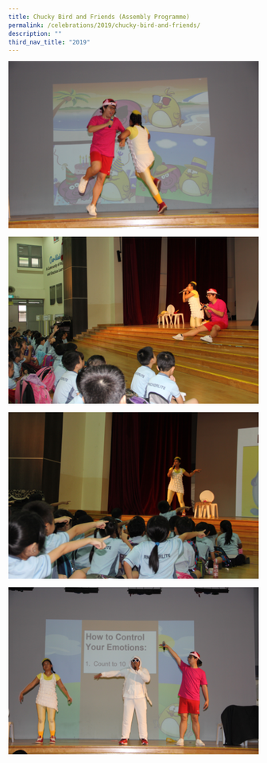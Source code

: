 ```yaml
---
title: Chucky Bird and Friends (Assembly Programme)
permalink: /celebrations/2019/chucky-bird-and-friends/
description: ""
third_nav_title: "2019"
---
```

![Chucky Bird and Friends (Assembly Programme)](/images/Celebrations/2019/Chucky%20Bird/cbf1.jpg)

![Chucky Bird and Friends (Assembly Programme)](/images/Celebrations/2019/Chucky%20Bird/cbf2.jpg)

![Chucky Bird and Friends (Assembly Programme)](/images/Celebrations/2019/Chucky%20Bird/cbf3.jpg)

![Chucky Bird and Friends (Assembly Programme)](/images/Celebrations/2019/Chucky%20Bird/cbf4.jpg)